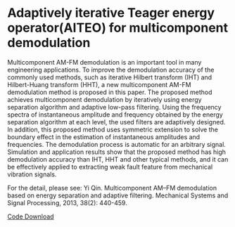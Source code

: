 # Adaptively iterative Teager energy operator(AITEO) for multicomponent demodulation

Multicomponent AM-FM demodulation is an important tool in many engineering applications. To improve the demodulation accuracy of the commonly used methods, such as iterative Hilbert transform (IHT) and Hilbert-Huang transform (HHT), a new multicomponent AM-FM demodulation method is proposed in this paper. The proposed method achieves multicomponent demodulation by iteratively using energy separation algorithm and adaptive low-pass filtering. Using the frequency spectra of instantaneous amplitude and frequency obtained by the energy separation algorithm at each level, the used filters are adaptively designed. In addition, this proposed method uses symmetric extension to solve the boundary effect in the estimation of instantaneous amplitudes and frequencies. The demodulation process is automatic for an arbitrary signal. Simulation and application results show that the proposed method has high demodulation accuracy than IHT, HHT and other typical methods, and it can be effectively applied to extracting weak fault feature from mechanical vibration signals. 

For the detail, please see: Yi Qin. Multicomponent AM–FM demodulation based on energy separation and adaptive filtering. Mechanical Systems and Signal Processing, 2013, 38(2): 440-459.

[Code Download](https://github.com/QinYi-team/Code/tree/master/Adaptively%20iterative%20Teager%20energy%20operator(AITEO)%20for%20multicomponent%20demodulation)